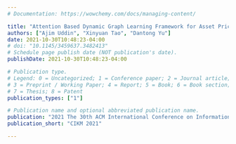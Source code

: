 ```yaml
---
# Documentation: https://wowchemy.com/docs/managing-content/

title: "Attention Based Dynamic Graph Learning Framework for Asset Pricing"
authors: ["Ajim Uddin", "Xinyuan Tao", "Dantong Yu"]
date: 2021-10-30T10:48:23-04:00
# doi: "10.1145/3459637.3482413"
# Schedule page publish date (NOT publication's date).
publishDate: 2021-10-30T10:48:23-04:00

# Publication type.
# Legend: 0 = Uncategorized; 1 = Conference paper; 2 = Journal article;
# 3 = Preprint / Working Paper; 4 = Report; 5 = Book; 6 = Book section;
# 7 = Thesis; 8 = Patent
publication_types: ["1"]

# Publication name and optional abbreviated publication name.
publication: "2021 The 30th ACM International Conference on Information and Knowledge Management"
publication_short: "CIKM 2021"

---
```

